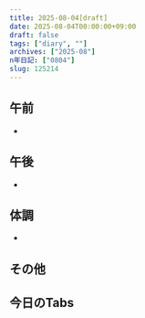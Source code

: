 ```yaml
---
title: 2025-08-04[draft]
date: 2025-08-04T00:00:00+09:00
draft: false
tags: ["diary", ""]
archives: ["2025-08"]
n年日記: ["0804"]
slug: 125214
---
```

## 午前
- 
## 午後
- 
## 体調
- 
## その他
## 今日のTabs
